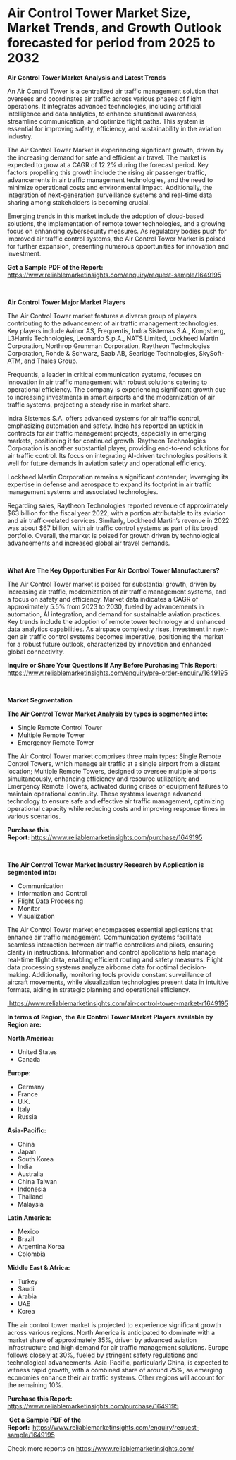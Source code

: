 <p><h1>Air Control Tower Market Size, Market Trends, and Growth Outlook forecasted for period from 2025 to 2032</h1></p><p><strong>Air Control Tower Market Analysis and Latest Trends</strong></p>
<p><p>An Air Control Tower is a centralized air traffic management solution that oversees and coordinates air traffic across various phases of flight operations. It integrates advanced technologies, including artificial intelligence and data analytics, to enhance situational awareness, streamline communication, and optimize flight paths. This system is essential for improving safety, efficiency, and sustainability in the aviation industry.</p><p>The Air Control Tower Market is experiencing significant growth, driven by the increasing demand for safe and efficient air travel. The market is expected to grow at a CAGR of 12.2% during the forecast period. Key factors propelling this growth include the rising air passenger traffic, advancements in air traffic management technologies, and the need to minimize operational costs and environmental impact. Additionally, the integration of next-generation surveillance systems and real-time data sharing among stakeholders is becoming crucial.</p><p>Emerging trends in this market include the adoption of cloud-based solutions, the implementation of remote tower technologies, and a growing focus on enhancing cybersecurity measures. As regulatory bodies push for improved air traffic control systems, the Air Control Tower Market is poised for further expansion, presenting numerous opportunities for innovation and investment.</p></p>
<p><strong>Get a Sample PDF of the Report:&nbsp;</strong> <a href="https://www.reliablemarketinsights.com/enquiry/request-sample/1649195?utm_campaign=3267&utm_medium=2&utm_source=Github&utm_content=ia&utm_term=08042025&utm_id=air-control-tower">https://www.reliablemarketinsights.com/enquiry/request-sample/1649195</a></p>
<p>&nbsp;</p>
<p><strong>Air Control Tower Major Market Players</strong></p>
<p><p>The Air Control Tower market features a diverse group of players contributing to the advancement of air traffic management technologies. Key players include Avinor AS, Frequentis, Indra Sistemas S.A., Kongsberg, L3Harris Technologies, Leonardo S.p.A., NATS Limited, Lockheed Martin Corporation, Northrop Grumman Corporation, Raytheon Technologies Corporation, Rohde & Schwarz, Saab AB, Searidge Technologies, SkySoft-ATM, and Thales Group.</p><p>Frequentis, a leader in critical communication systems, focuses on innovation in air traffic management with robust solutions catering to operational efficiency. The company is experiencing significant growth due to increasing investments in smart airports and the modernization of air traffic systems, projecting a steady rise in market share.</p><p>Indra Sistemas S.A. offers advanced systems for air traffic control, emphasizing automation and safety. Indra has reported an uptick in contracts for air traffic management projects, especially in emerging markets, positioning it for continued growth. Raytheon Technologies Corporation is another substantial player, providing end-to-end solutions for air traffic control. Its focus on integrating AI-driven technologies positions it well for future demands in aviation safety and operational efficiency.</p><p>Lockheed Martin Corporation remains a significant contender, leveraging its expertise in defense and aerospace to expand its footprint in air traffic management systems and associated technologies. </p><p>Regarding sales, Raytheon Technologies reported revenue of approximately $63 billion for the fiscal year 2022, with a portion attributable to its aviation and air traffic-related services. Similarly, Lockheed Martin’s revenue in 2022 was about $67 billion, with air traffic control systems as part of its broad portfolio. Overall, the market is poised for growth driven by technological advancements and increased global air travel demands.</p></p>
<p>&nbsp;</p>
<p><strong>What Are The Key Opportunities For Air Control Tower Manufacturers?</strong></p>
<p><p>The Air Control Tower market is poised for substantial growth, driven by increasing air traffic, modernization of air traffic management systems, and a focus on safety and efficiency. Market data indicates a CAGR of approximately 5.5% from 2023 to 2030, fueled by advancements in automation, AI integration, and demand for sustainable aviation practices. Key trends include the adoption of remote tower technology and enhanced data analytics capabilities. As airspace complexity rises, investment in next-gen air traffic control systems becomes imperative, positioning the market for a robust future outlook, characterized by innovation and enhanced global connectivity.</p></p>
<p><strong>Inquire or Share Your Questions If Any Before Purchasing This Report:</strong> <a href="https://www.reliablemarketinsights.com/enquiry/pre-order-enquiry/1649195?utm_campaign=3267&utm_medium=2&utm_source=Github&utm_content=ia&utm_term=08042025&utm_id=air-control-tower">https://www.reliablemarketinsights.com/enquiry/pre-order-enquiry/1649195</a></p>
<p>&nbsp;</p>
<p><strong>Market Segmentation</strong></p>
<p><strong>The Air Control Tower Market Analysis by types is segmented into:</strong></p>
<p><ul><li>Single Remote Control Tower</li><li>Multiple Remote Tower</li><li>Emergency Remote Tower</li></ul></p>
<p><p>The Air Control Tower market comprises three main types: Single Remote Control Towers, which manage air traffic at a single airport from a distant location; Multiple Remote Towers, designed to oversee multiple airports simultaneously, enhancing efficiency and resource utilization; and Emergency Remote Towers, activated during crises or equipment failures to maintain operational continuity. These systems leverage advanced technology to ensure safe and effective air traffic management, optimizing operational capacity while reducing costs and improving response times in various scenarios.</p></p>
<p><strong>Purchase this Report:&nbsp;</strong><a href="https://www.reliablemarketinsights.com/purchase/1649195?utm_campaign=3267&utm_medium=2&utm_source=Github&utm_content=ia&utm_term=08042025&utm_id=air-control-tower">https://www.reliablemarketinsights.com/purchase/1649195</a></p>
<p>&nbsp;</p>
<p><strong>The Air Control Tower Market Industry Research by Application is segmented into:</strong></p>
<p><ul><li>Communication</li><li>Information and Control</li><li>Flight Data Processing</li><li>Monitor</li><li>Visualization</li></ul></p>
<p><p>The Air Control Tower market encompasses essential applications that enhance air traffic management. Communication systems facilitate seamless interaction between air traffic controllers and pilots, ensuring clarity in instructions. Information and control applications help manage real-time flight data, enabling efficient routing and safety measures. Flight data processing systems analyze airborne data for optimal decision-making. Additionally, monitoring tools provide constant surveillance of aircraft movements, while visualization technologies present data in intuitive formats, aiding in strategic planning and operational efficiency.</p></p>
<p><a href="https://www.reliablemarketinsights.com/air-control-tower-market-r1649195?utm_campaign=3267&utm_medium=2&utm_source=Github&utm_content=ia&utm_term=08042025&utm_id=air-control-tower">&nbsp;https://www.reliablemarketinsights.com/air-control-tower-market-r1649195</a></p>
<p><strong>In terms of Region, the Air Control Tower Market Players available by Region are:</strong></p>
<p>
    <p> <strong> North America: </strong>
        <ul>
            <li>United States</li>
            <li>Canada</li>
        </ul>
        </p> 
    <p> <strong> Europe: </strong>
        <ul>
            <li>Germany</li>
            <li>France</li>
            <li>U.K.</li>
            <li>Italy</li>
            <li>Russia</li>
        </ul>
        </p> 
    <p> <strong> Asia-Pacific: </strong>
        <ul>
            <li>China</li>
            <li>Japan</li>
            <li>South Korea</li>
            <li>India</li>
            <li>Australia</li>
            <li>China Taiwan</li>
            <li>Indonesia</li>
            <li>Thailand</li>
            <li>Malaysia</li>
        </ul>
        </p> 
    <p> <strong> Latin America: </strong>
        <ul>
            <li>Mexico</li>
            <li>Brazil</li>
            <li>Argentina Korea</li>
            <li>Colombia</li>
        </ul>
        </p> 
    <p> <strong> Middle East & Africa: </strong>
        <ul>
            <li>Turkey</li>
            <li>Saudi</li>
            <li>Arabia</li>
            <li>UAE</li>
            <li>Korea</li>
        </ul>
    </p>
    </p>
<p><p>The air control tower market is projected to experience significant growth across various regions. North America is anticipated to dominate with a market share of approximately 35%, driven by advanced aviation infrastructure and high demand for air traffic management solutions. Europe follows closely at 30%, fueled by stringent safety regulations and technological advancements. Asia-Pacific, particularly China, is expected to witness rapid growth, with a combined share of around 25%, as emerging economies enhance their air traffic systems. Other regions will account for the remaining 10%.</p></p>
<p><strong>Purchase this Report: </strong><a href="https://www.reliablemarketinsights.com/purchase/1649195?utm_campaign=3267&utm_medium=2&utm_source=Github&utm_content=ia&utm_term=08042025&utm_id=air-control-tower">https://www.reliablemarketinsights.com/purchase/1649195</a></p>
<p>&nbsp;<strong>Get a Sample PDF of the Report:&nbsp;&nbsp;</strong><a href="https://www.reliablemarketinsights.com/enquiry/request-sample/1649195?utm_campaign=3267&utm_medium=2&utm_source=Github&utm_content=ia&utm_term=08042025&utm_id=air-control-tower">https://www.reliablemarketinsights.com/enquiry/request-sample/1649195</a></p>
<p><strong></strong></p>
<p>Check more reports on <a href="https://www.reliablemarketinsights.com/?utm_campaign=3267&utm_medium=2&utm_source=Github&utm_content=ia&utm_term=08042025&utm_id=air-control-tower">https://www.reliablemarketinsights.com/</a></p>
